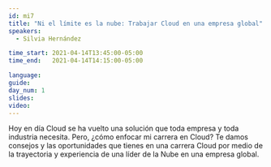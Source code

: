 ```yaml
---
id: mi7
title: "Ni el límite es la nube: Trabajar Cloud en una empresa global"
speakers:
  - Silvia Hernández

time_start: 2021-04-14T13:45:00-05:00
time_end:   2021-04-14T14:15:00-05:00

language: 
guide:
day_num: 1
slides: 
video: 
---
```


Hoy en día Cloud se ha vuelto una solución que toda empresa y toda industria necesita. Pero, ¿cómo enfocar mi carrera en Cloud? Te damos consejos y las oportunidades que tienes en una carrera Cloud por medio de la trayectoria y experiencia de una líder de la Nube en una empresa global.

